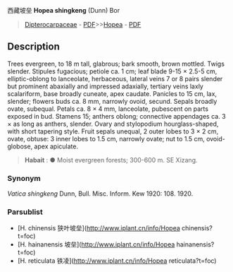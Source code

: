 西藏坡垒 **Hopea shingkeng** (Dunn) Bor

> [Dipterocarpaceae](http://www.iplant.cn/info/Dipterocarpaceae?t=foc) - [PDF](http://www.iplant.cn/foc/pdf/Dipterocarpaceae.pdf)>>[Hopea](http://www.iplant.cn/info/Hopea?t=foc) - [PDF](http://www.iplant.cn/foc/pdf/Hopea.pdf)

## Description

Trees evergreen, to 18 m tall, glabrous; bark smooth, brown mottled. Twigs slender. Stipules fugacious; petiole ca. 1 cm; leaf blade 9-15 × 2.5-5 cm, elliptic-oblong to lanceolate, herbaceous, lateral veins 7 or 8 pairs slender but prominent abaxially and impressed adaxially, tertiary veins laxly scalariform, base broadly cuneate, apex caudate. Panicles to 15 cm, lax, slender; flowers buds ca. 8 mm, narrowly ovoid, secund. Sepals broadly ovate, subequal. Petals ca. 8 × 4 mm, lanceolate, pubescent on parts exposed in bud. Stamens 15; anthers oblong; connective appendages ca. 3 × as long as anthers, slender. Ovary and stylopodium hourglass-shaped, with short tapering style. Fruit sepals unequal, 2 outer lobes to 3 × 2 cm, ovate, obtuse: 3 inner lobes to 1.5 cm, narrowly ovate; nut to 1.5 cm, ovoid-globose, apex apiculate.


> **Habait** : 
>● Moist evergreen forests; 300-600 m. SE Xizang.

### Synonym
*Vatica shingkeng* Dunn, Bull. Misc. Inform. Kew 1920: 108. 1920.

### Parsublist

* [H.  chinensis  狭叶坡垒](http://www.iplant.cn/info/Hopea chinensis?t=foc)
* [H.  hainanensis  坡垒](http://www.iplant.cn/info/Hopea hainanensis?t=foc)
* [H.  reticulata  铁凌](http://www.iplant.cn/info/Hopea reticulata?t=foc)
